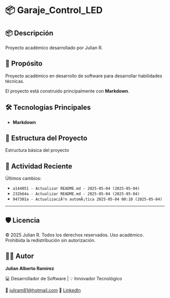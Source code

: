 # 📦 Garaje_Control_LED

## 📦 Descripción

Proyecto académico desarrollado por Julian R.

## 🎯 Propósito

Proyecto académico en desarrollo de software para desarrollar habilidades técnicas.

El proyecto está construido principalmente con **Markdown**.
## 🛠️ Tecnologías Principales

- **Markdown**
## 📂 Estructura del Proyecto

Estructura básica del proyecto
## 📅 Actividad Reciente

Últimos cambios:
- `a144051 - Actualizar README.md - 2025-05-04 (2025-05-04)`
- `232b64a - Actualizar README.md - 2025-05-04 (2025-05-04)`
- `947301a - ActualizaciÃ³n automÃ¡tica 2025-05-04 00:10 (2025-05-04)`

---

## 🛡️ Licencia

© 2025 Julian R. Todos los derechos reservados.
Uso académico. Prohibida la redistribución sin autorización.

## 🧑‍💻 Autor

**Julian Alberto Ramirez**

💻 Desarrollador de Software | 💡 Innovador Tecnológico

📧 [juliram81@hotmail.com](mailto:juliram81@hotmail.com)
🔗 [LinkedIn](https://co.linkedin.com/in/julianramirezc)
